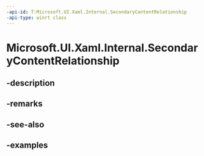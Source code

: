 ```yaml
---
-api-id: T:Microsoft.UI.Xaml.Internal.SecondaryContentRelationship
-api-type: winrt class
---
```


# Microsoft.UI.Xaml.Internal.SecondaryContentRelationship

<!--
public sealed class SecondaryContentRelationship : Microsoft.UI.Xaml.DependencyObject
-->


## -description

## -remarks

## -see-also

## -examples


